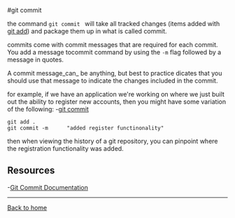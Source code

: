 #git commit

the command `git commit ` will take all tracked changes
 (items added with [git add](./ADD.md)) and package them up in what is called commit.

commits come with commit messages that are required for each commit. You add a message tocommit command by using the `-m` flag followed by a message in quotes.

A commit message_can_ be anything, but best to practice dicates that you should use that message to indicate the changes included in the commit.

for example, if we have an application we're working on where we just built out the ability to register new accounts, then you might have some variation of the following:
-[git commit](./commands/commit.md)
```
git add . 
git commit -m      "added register functinonality"
`````
then when viewing the history of a git repository, you can pinpoint where the registration functionality was added.

## Resources

-[Git Commit Documentation](https://git-scm.com/docs/git-commit)

-----

[Back to home](../README.md)